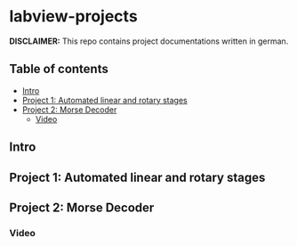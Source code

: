 # labview-projects 

__DISCLAIMER:__ This repo contains project documentations written in german.

## Table of contents

- [Intro](#intro)
- [Project 1: Automated linear and rotary stages](#project-1-automated-linear-and-rotary-stages)
- [Project 2: Morse Decoder](#project-2-morse-decoder)
  * [Video](#video)

## Intro

## Project 1: Automated linear and rotary stages 

## Project 2: Morse Decoder

### Video 
